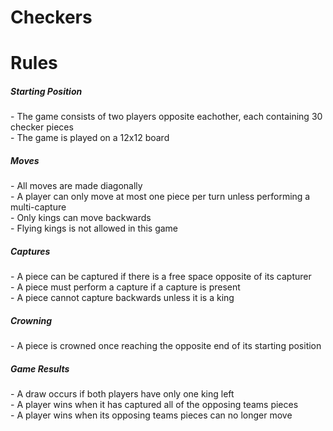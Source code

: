 # Checkers

<h1>Rules</h1>

<h5>Starting Position</h5>
- The game consists of two players opposite eachother, each containing 30 checker pieces<br />
- The game is played on a 12x12 board

<h5>Moves</h5>
- All moves are made diagonally<br />
- A player can only move at most one piece per turn unless performing a multi-capture<br />
- Only kings can move backwards<br />
- Flying kings is not allowed in this game

<h5>Captures</h5>
- A piece can be captured if there is a free space opposite of its capturer<br />
- A piece must perform a capture if a capture is present<br />
- A piece cannot capture backwards unless it is a king

<h5>Crowning</h5>
- A piece is crowned once reaching the opposite end of its starting position

<h5>Game Results</h5>
- A draw occurs if both players have only one king left<br />
- A player wins when it has captured all of the opposing teams pieces<br />
- A player wins when its opposing teams pieces can no longer move

